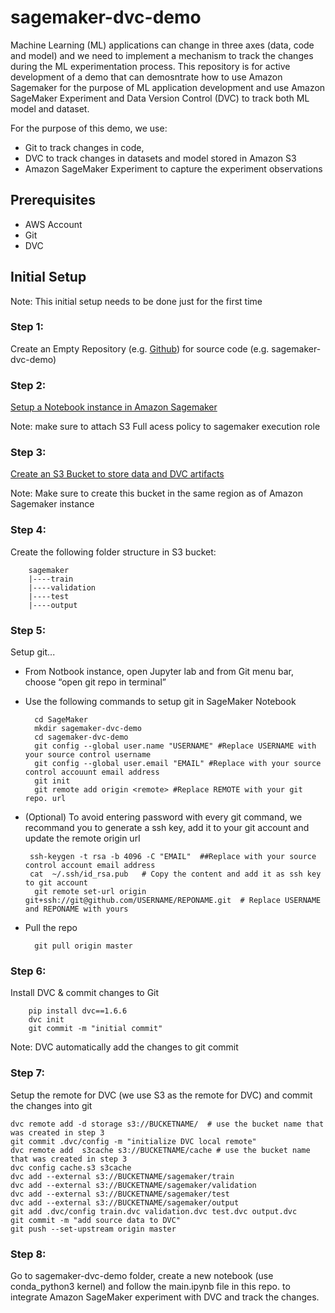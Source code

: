 # sagemaker-dvc-demo

Machine Learning (ML) applications can change in three axes (data, code and model) and we need to implement a mechanism to track the changes during the ML experimentation process. This repository is for active development of a demo that can demosntrate how to use Amazon Sagemaker for the purpose of ML application development and use Amazon SageMaker Experiment and Data Version Control (DVC) to track both ML model and dataset.

For the purpose of this demo, we use:

- Git to track changes in code,
- DVC to track changes in datasets and model stored in Amazon S3
- Amazon SageMaker Experiment to capture the experiment observations


## Prerequisites
- AWS Account
- Git
- DVC

## Initial Setup

Note: This initial setup needs to be done just for the first time

### Step 1: 

Create an Empty Repository (e.g. [Github](https://docs.github.com/en/enterprise/2.16/user/github/getting-started-with-github/create-a-repo)) for source code (e.g. sagemaker-dvc-demo)


### Step 2: 

[Setup a Notebook instance in Amazon Sagemaker ](https://docs.aws.amazon.com/sagemaker/latest/dg/howitworks-create-ws.html)

Note: make sure to attach S3 Full acess policy to sagemaker execution role

### Step 3: 

[Create an S3 Bucket to store data and DVC artifacts](https://docs.aws.amazon.com/AmazonS3/latest/user-guide/create-bucket.html)


Note: Make sure to create this bucket in the same region as of Amazon Sagemaker instance

### Step 4:
Create the following folder structure in S3 bucket:

        sagemaker
        |----train
        |----validation
        |----test
        |----output



### Step 5: 

Setup git...

- From Notbook instance, open Jupyter lab and from Git menu bar, choose “open git repo in terminal”

- Use the following commands to setup git in SageMaker Notebook
  
        cd SageMaker
        mkdir sagemaker-dvc-demo
        cd sagemaker-dvc-demo
        git config --global user.name "USERNAME" #Replace USERNAME with your source control username
        git config --global user.email "EMAIL" #Replace with your source control accouunt email address
        git init
        git remote add origin <remote> #Replace REMOTE with your git repo. url

- (Optional) To avoid entering password with every git command, we recommand you to generate a ssh key, add it to your git account and update the remote origin url
  
       ssh-keygen -t rsa -b 4096 -C "EMAIL"  ##Replace with your source control account email address
       cat  ~/.ssh/id_rsa.pub   # Copy the content and add it as ssh key to git account
        git remote set-url origin git+ssh://git@github.com/USERNAME/REPONAME.git  # Replace USERNAME and REPONAME with yours

- Pull the repo

        git pull origin master

### Step 6: 

Install DVC & commit changes to Git

        pip install dvc==1.6.6
        dvc init
        git commit -m "initial commit"

Note: DVC automatically add the changes to git commit

### Step 7: 

Setup the remote for DVC (we use S3 as the remote for DVC) and commit the changes into git

    dvc remote add -d storage s3://BUCKETNAME/  # use the bucket name that was created in step 3
    git commit .dvc/config -m "initialize DVC local remote"
    dvc remote add  s3cache s3://BUCKETNAME/cache # use the bucket name that was created in step 3
    dvc config cache.s3 s3cache
    dvc add --external s3://BUCKETNAME/sagemaker/train
    dvc add --external s3://BUCKETNAME/sagemaker/validation
    dvc add --external s3://BUCKETNAME/sagemaker/test
    dvc add --external s3://BUCKETNAME/sagemaker/output
    git add .dvc/config train.dvc validation.dvc test.dvc output.dvc
    git commit -m "add source data to DVC"
    git push --set-upstream origin master
   

### Step 8: 

Go to sagemaker-dvc-demo folder, create a new notebook (use conda_python3 kernel) and follow the main.ipynb file in this repo. to integrate Amazon SageMaker experiment with DVC and track the changes.












